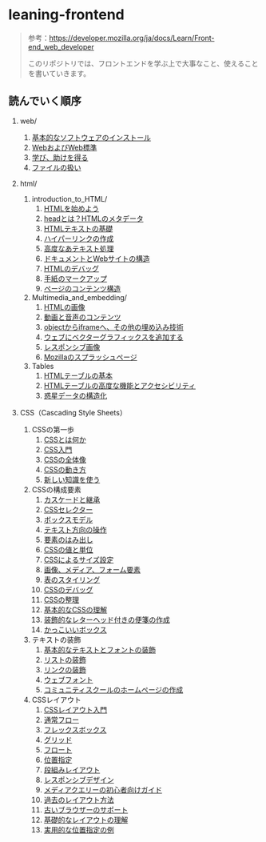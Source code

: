 # leaning-frontend

> 参考：https://developer.mozilla.org/ja/docs/Learn/Front-end_web_developer
>
> このリポジトリでは、フロントエンドを学ぶ上で大事なこと、使えることを書いていきます。

## 読んでいく順序

1. web/

   1. [基本的なソフトウェアのインストール](https://github.com/ittoku703/leaning-frontend/blob/main/web/installing_basic_software.md)
   2. [WebおよびWeb標準](https://github.com/ittoku703/leaning-frontend/blob/main/web/the_web_and_web_standards.md)
   3. [学び、助けを得る](https://github.com/ittoku703/leaning-frontend/blob/main/web/learning_and_getting_help.md)
   3. [ファイルの扱い](https://github.com/ittoku703/leaning-frontend/blob/main/web/dealing_with_files.md)
2. html/
   1. introduction_to_HTML/
      1. [HTMLを始めよう](https://github.com/ittoku703/leaning-frontend/blob/main/html/Introduction_to_HTML/getting_started.md)
      2. [headとは？HTMLのメタデータ](https://github.com/ittoku703/leaning-frontend/blob/main/html/Introduction_to_HTML/the_head_metadata_in_html.md)
      3. [HTMLテキストの基礎](https://github.com/ittoku703/leaning-frontend/blob/main/html/Introduction_to_HTML/HTML_text_fundamentals.md)
      4. [ハイパーリンクの作成](https://github.com/ittoku703/leaning-frontend/blob/main/html/Introduction_to_HTML/creating_hyperlinks.md)
      5. [高度なあテキスト処理](https://github.com/ittoku703/leaning-frontend/blob/main/html/Introduction_to_HTML/advanced_text_fomatting.md)
      6. [ドキュメントとWebサイトの構造](https://github.com/ittoku703/leaning-frontend/blob/main/html/Introduction_to_HTML/document_and_website_structure.md)
      7. [HTMLのデバッグ](https://github.com/ittoku703/leaning-frontend/blob/main/html/Introduction_to_HTML/debugging_html.md)
      8. [手紙のマークアップ](https://github.com/ittoku703/leaning-frontend/blob/main/html/Introduction_to_HTML/markup_letter.html)
      9. [ページのコンテンツ構造](https://github.com/ittoku703/leaning-frontend/tree/main/html/Introduction_to_HTML/structuring_a_page_of_content)
   2. Multimedia_and_embedding/
      1. [HTMLの画像](https://github.com/ittoku703/leaning-frontend/blob/main/html/Multimedia_and_embedding/images_in_HTML.md)
      2. [動画と音声のコンテンツ](https://github.com/ittoku703/leaning-frontend/blob/main/html/Multimedia_and_embedding/video_and_audio_content.md)
      3. [objectからiframeへ、その他の埋め込み技術](https://github.com/ittoku703/leaning-frontend/blob/main/html/Multimedia_and_embedding/other_embedding_technologies.md)
      4. [ウェブにベクターグラフィックスを追加する](https://github.com/ittoku703/leaning-frontend/blob/main/html/Multimedia_and_embedding/adding_vector_graphics_to_the_web.md)
      5. [レスポンシブ画像](https://github.com/ittoku703/leaning-frontend/blob/main/html/Multimedia_and_embedding/responsive_images.md)
      6. [Mozillaのスプラッシュページ](https://github.com/ittoku703/leaning-frontend/blob/main/html/Multimedia_and_embedding/mozilla_splash_page/)
   3. Tables
      1. [HTMLテーブルの基本](https://github.com/ittoku703/leaning-frontend/blob/main/html/Tables/basics.md)
      2. [HTMLテーブルの高度な機能とアクセシビリティ](https://github.com/ittoku703/leaning-frontend/blob/main/html/Tables/advanced.md)
      3. [惑星データの構造化](https://github.com/ittoku703/leaning-frontend/blob/main/html/Tables/structuring_planet_data/)
2. CSS（Cascading Style Sheets）
   1. CSSの第一歩
      1. [CSSとは何か](https://github.com/ittoku703/leaning-frontend/blob/main/css/First_steps/what_is_css.md)
      2. [CSS入門](https://github.com/ittoku703/leaning-frontend/blob/main/first_steps/getting_started.md)
      3. [CSSの全体像](https://github.com/ittoku703/leaning-frontend/blob/main/css/First_steps/how_css_is_structured.md)
      4. [CSSの動き方](https://github.com/ittoku703/leaning-frontend/blob/main/css/First_steps/how_css_works.md)
      5. [新しい知識を使う](https://github.com/ittoku703/leaning-frontend/blob/main/first_steps/styling_a_biography_page/)
   2. CSSの構成要素
      1. [カスケードと継承](https://github.com/ittoku703/leaning-frontend/blob/main/css/building_blocks/cascade_and_inheritance.md)
      2. [CSSセレクター](https://github.com/ittoku703/leaning-frontend/blob/main/css/building_blocks/selectors.md)
      3. [ボックスモデル](https://github.com/ittoku703/leaning-frontend/blob/main/css/building_blocks/the_box_model.md)
      4. [テキスト方向の操作](https://github.com/ittoku703/leaning-frontend/blob/main/css/building_blocks/handling_different_text_directions.md)
      5. [要素のはみ出し](https://github.com/ittoku703/leaning-frontend/blob/main/css/building_blocks/overflowing_content.md)
      6. [CSSの値と単位](https://github.com/ittoku703/leaning-frontend/blob/main/css/building_blocks/values_and_units.md)
      7. [CSSによるサイズ設定](https://github.com/ittoku703/leaning-frontend/blob/main/css/building_blocks/sizing_items_in_css.md)
      8. [画像、メディア、フォーム要素](https://github.com/ittoku703/leaning-frontend/blob/main/css/building_blocks/images_media_form_elements.md)
      9. [表のスタイリング](https://github.com/ittoku703/leaning-frontend/blob/main/css/building_blocks/styling_tables.md)
      10. [CSSのデバッグ](https://github.com/ittoku703/leaning-frontend/blob/main/css/building_blocks/debugging_css.md)
      11. [CSSの整理](https://github.com/ittoku703/leaning-frontend/blob/main/css/building_blocks/organizing.md)
      12. [基本的なCSSの理解](https://github.com/ittoku703/leaning-frontend/blob/main/css/building_blocks/Fundamental_CSS_comprehension/)
      13. [装飾的なレターヘッド付きの便箋の作成](https://github.com/ittoku703/leaning-frontend/blob/main/css/building_blocks/Creating_fancy_letterheaded_paper/)
      14. [かっこいいボックス](https://github.com/ittoku703/leaning-frontend/blob/main/css/building_blocks/A_cool_looking_box/)
   3. テキストの装飾
      1. [基本的なテキストとフォントの装飾](https://github.com/ittoku703/leaning-frontend/blob/main/css/Styling_text/fundamentals.md)
      2. [リストの装飾](https://github.com/ittoku703/leaning-frontend/blob/main/css/Styling_text/styling_lists.md)
      3. [リンクの装飾](https://github.com/ittoku703/leaning-frontend/blob/main/css/Styling_text/styling_links.md)
      4. [ウェブフォント](https://github.com/ittoku703/leaning-frontend/blob/main/css/Styling_text/web_fonts.md)
      5. [コミュニティスクールのホームページの作成](https://github.com/ittoku703/leaning-frontend/blob/main/css/Styling_text/Typesetting_a_homepage/)
   4. CSSレイアウト
      1. [CSSレイアウト入門](https://github.com/ittoku703/leaning-frontend/blob/main/css/CSS_layout/introduction.md)
      2. [通常フロー](https://github.com/ittoku703/leaning-frontend/blob/main/css/CSS_layout/normal_flow.md)
      3. [フレックスボックス](https://github.com/ittoku703/leaning-frontend/blob/main/css/CSS_layout/flexbox.md)
      4. [グリッド](https://github.com/ittoku703/leaning-frontend/blob/main/css/CSS_layout/grids.md)
      5. [フロート](https://github.com/ittoku703/leaning-frontend/blob/main/css/CSS_layout/floats.md)
      6. [位置指定](https://github.com/ittoku703/leaning-frontend/blob/main/css/CSS_layout/positioning.md)
      7. [段組みレイアウト](https://github.com/ittoku703/leaning-frontend/blob/main/css/CSS_layout/multiple-column_layout.md)
      8. [レスポンシブデザイン](https://github.com/ittoku703/leaning-frontend/blob/main/css/CSS_layout/responsive_design.md)
      9. [メディアクエリーの初心者向けガイド](https://github.com/ittoku703/leaning-frontend/blob/main/css/CSS_layout/media_queries.md)
      10. [過去のレイアウト方法](https://github.com/ittoku703/leaning-frontend/blob/main/css/CSS_layout/legacy_layout_methods.md)
      11. [古いブラウザーのサポート](https://github.com/ittoku703/leaning-frontend/blob/main/css/CSS_layout/supporting_older_browsers.md)
      12. [基礎的なレイアウトの理解](https://github.com/ittoku703/leaning-frontend/blob/main/css/CSS_layout/Fundamental_Layout_Comprehension/)
      13. [実用的な位置指定の例](https://github.com/ittoku703/leaning-frontend/blob/main/css/CSS_layout/Practical_positioning_examples/)
